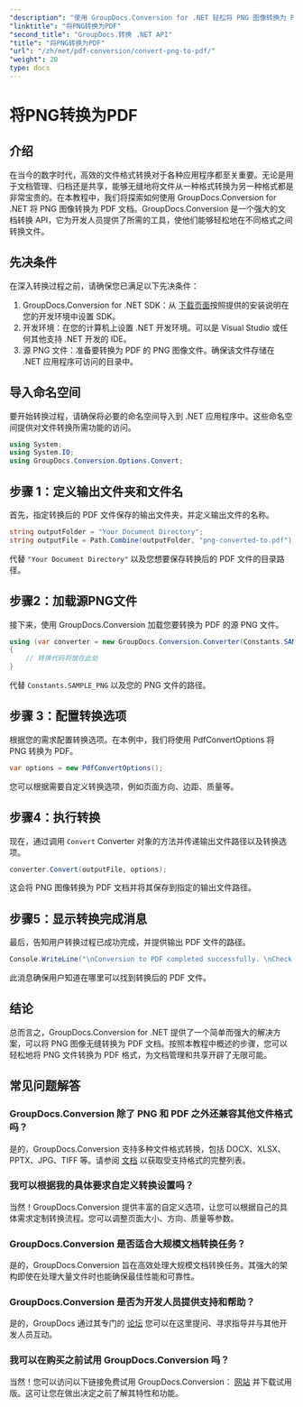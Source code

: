 ```yaml
---
"description": "使用 GroupDocs.Conversion for .NET 轻松将 PNG 图像转换为 PDF 文档。简单几步即可实现无缝文件格式转换。"
"linktitle": "将PNG转换为PDF"
"second_title": "GroupDocs.转换 .NET API"
"title": "将PNG转换为PDF"
"url": "/zh/net/pdf-conversion/convert-png-to-pdf/"
"weight": 20
type: docs
---
```

# 将PNG转换为PDF

## 介绍
在当今的数字时代，高效的文件格式转换对于各种应用程序都至关重要。无论是用于文档管理、归档还是共享，能够无缝地将文件从一种格式转换为另一种格式都是非常宝贵的。在本教程中，我们将探索如何使用 GroupDocs.Conversion for .NET 将 PNG 图像转换为 PDF 文档。GroupDocs.Conversion 是一个强大的文档转换 API，它为开发人员提供了所需的工具，使他们能够轻松地在不同格式之间转换文件。
## 先决条件
在深入转换过程之前，请确保您已满足以下先决条件：
1. GroupDocs.Conversion for .NET SDK：从 [下载页面](https://releases.groupdocs.com/conversion/net/)按照提供的安装说明在您的开发环境中设置 SDK。
2. 开发环境：在您的计算机上设置 .NET 开发环境。可以是 Visual Studio 或任何其他支持 .NET 开发的 IDE。
3. 源 PNG 文件：准备要转换为 PDF 的 PNG 图像文件。确保该文件存储在 .NET 应用程序可访问的目录中。

## 导入命名空间
要开始转换过程，请确保将必要的命名空间导入到 .NET 应用程序中。这些命名空间提供对文件转换所需功能的访问。
```csharp
using System;
using System.IO;
using GroupDocs.Conversion.Options.Convert;
```

## 步骤 1：定义输出文件夹和文件名
首先，指定转换后的 PDF 文件保存的输出文件夹，并定义输出文件的名称。
```csharp
string outputFolder = "Your Document Directory";
string outputFile = Path.Combine(outputFolder, "png-converted-to.pdf");
```
代替 `"Your Document Directory"` 以及您想要保存转换后的 PDF 文件的目录路径。
## 步骤2：加载源PNG文件
接下来，使用 GroupDocs.Conversion 加载您要转换为 PDF 的源 PNG 文件。
```csharp
using (var converter = new GroupDocs.Conversion.Converter(Constants.SAMPLE_PNG))
{
    // 转换代码将放在此处
}
```
代替 `Constants.SAMPLE_PNG` 以及您的 PNG 文件的路径。
## 步骤 3：配置转换选项
根据您的需求配置转换选项。在本例中，我们将使用 PdfConvertOptions 将 PNG 转换为 PDF。
```csharp
var options = new PdfConvertOptions();
```
您可以根据需要自定义转换选项，例如页面方向、边距、质量等。
## 步骤4：执行转换
现在，通过调用 `Convert` Converter 对象的方法并传递输出文件路径以及转换选项。
```csharp
converter.Convert(outputFile, options);
```
这会将 PNG 图像转换为 PDF 文档并将其保存到指定的输出文件路径。
## 步骤5：显示转换完成消息
最后，告知用户转换过程已成功完成，并提供输出 PDF 文件的路径。
```csharp
Console.WriteLine("\nConversion to PDF completed successfully. \nCheck output in {0}", outputFolder);
```
此消息确保用户知道在哪里可以找到转换后的 PDF 文件。

## 结论
总而言之，GroupDocs.Conversion for .NET 提供了一个简单而强大的解决方案，可以将 PNG 图像无缝转换为 PDF 文档。按照本教程中概述的步骤，您可以轻松地将 PNG 文件转换为 PDF 格式，为文档管理和共享开辟了无限可能。
## 常见问题解答
### GroupDocs.Conversion 除了 PNG 和 PDF 之外还兼容其他文件格式吗？
是的，GroupDocs.Conversion 支持多种文件格式转换，包括 DOCX、XLSX、PPTX、JPG、TIFF 等。请参阅 [文档](https://tutorials.groupdocs.com/conversion/net/) 以获取受支持格式的完整列表。
### 我可以根据我的具体要求自定义转换设置吗？
当然！GroupDocs.Conversion 提供丰富的自定义选项，让您可以根据自己的具体需求定制转换流程。您可以调整页面大小、方向、质量等参数。
### GroupDocs.Conversion 是否适合大规模文档转换任务？
是的，GroupDocs.Conversion 旨在高效处理大规模文档转换任务。其强大的架构即使在处理大量文件时也能确保最佳性能和可靠性。
### GroupDocs.Conversion 是否为开发人员提供支持和帮助？
是的，GroupDocs 通过其专门的 [论坛](https://forum.groupdocs.com/c/conversion/11) 您可以在这里提问、寻求指导并与其他开发人员互动。
### 我可以在购买之前试用 GroupDocs.Conversion 吗？
当然！您可以访问以下链接免费试用 GroupDocs.Conversion： [网站](https://releases.groupdocs.com/) 并下载试用版。这可让您在做出决定之前了解其特性和功能。